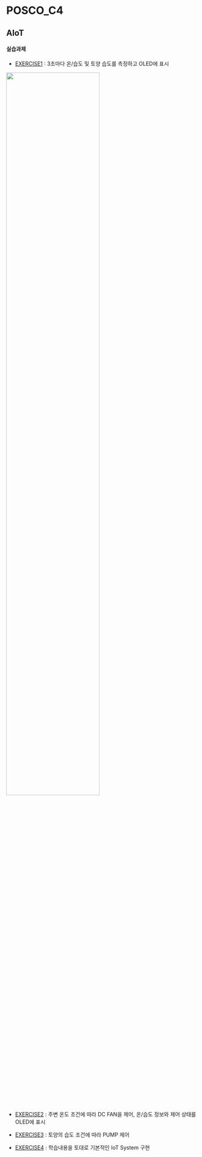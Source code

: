 # POSCO_C4
## AIoT
#### 실습과제

* [EXERCISE1](https://github.com/0cars0903/POSCO_C4/blob/main/AIoT/EXERCISE1_%EC%9D%B4%ED%98%84%ED%9D%AC_%EA%B3%A0%EB%8B%A4%EC%98%81_%EC%86%A1%EC%A4%80%ED%9D%AC.ino)
: 3초마다 온/습도 및 토양 습도를 측정하고 OLED에 표시

<img width = "70%" src="">

* [EXERCISE2](https://github.com/0cars0903/POSCO_C4/blob/main/AIoT/EXERCISE2_%EC%9D%B4%ED%98%84%ED%9D%AC_%EA%B3%A0%EB%8B%A4%EC%98%81_%EC%86%A1%EC%A4%80%ED%9D%AC.ino)
: 주변 온도 조건에 따라 DC FAN을 제어, 온/습도 정보와 제어 상태를 OLED에 표시 

* [EXERCISE3](https://github.com/0cars0903/POSCO_C4/blob/main/AIoT/EXERCISE3_%EC%9D%B4%ED%98%84%ED%9D%AC_%EA%B3%A0%EB%8B%A4%EC%98%81_%EC%86%A1%EC%A4%80%ED%9D%AC.ino)
: 토양의 습도 조건에 따라 PUMP 제어

* [EXERCISE4](https://github.com/0cars0903/POSCO_C4/blob/main/AIoT/EXERCISE4_%EC%9D%B4%ED%98%84%ED%9D%AC_%EA%B3%A0%EB%8B%A4%EC%98%81_%EC%86%A1%EC%A4%80%ED%9D%AC.ino)
: 학습내용을 토대로 기본적인 IoT System 구현

